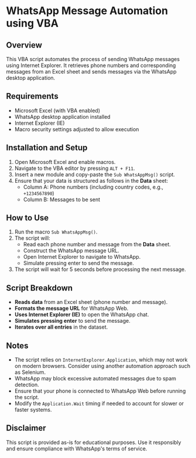 # WhatsApp Message Automation using VBA

## Overview
This VBA script automates the process of sending WhatsApp messages using Internet Explorer. It retrieves phone numbers and corresponding messages from an Excel sheet and sends messages via the WhatsApp desktop application.

## Requirements
- Microsoft Excel (with VBA enabled)
- WhatsApp desktop application installed
- Internet Explorer (IE)
- Macro security settings adjusted to allow execution

## Installation and Setup
1. Open Microsoft Excel and enable macros.
2. Navigate to the VBA editor by pressing `ALT + F11`.
3. Insert a new module and copy-paste the `Sub WhatsAppMsg()` script.
4. Ensure that your data is structured as follows in the **Data** sheet:
   - Column A: Phone numbers (including country codes, e.g., `+1234567890`)
   - Column B: Messages to be sent

## How to Use
1. Run the macro `Sub WhatsAppMsg()`.
2. The script will:
   - Read each phone number and message from the **Data** sheet.
   - Construct the WhatsApp message URL.
   - Open Internet Explorer to navigate to WhatsApp.
   - Simulate pressing enter to send the message.
3. The script will wait for 5 seconds before processing the next message.

## Script Breakdown
- **Reads data** from an Excel sheet (phone number and message).
- **Formats the message URL** for WhatsApp Web.
- **Uses Internet Explorer (IE)** to open the WhatsApp chat.
- **Simulates pressing enter** to send the message.
- **Iterates over all entries** in the dataset.

## Notes
- The script relies on `InternetExplorer.Application`, which may not work on modern browsers. Consider using another automation approach such as Selenium.
- WhatsApp may block excessive automated messages due to spam detection.
- Ensure that your phone is connected to WhatsApp Web before running the script.
- Modify the `Application.Wait` timing if needed to account for slower or faster systems.

## Disclaimer
This script is provided as-is for educational purposes. Use it responsibly and ensure compliance with WhatsApp's terms of service.

